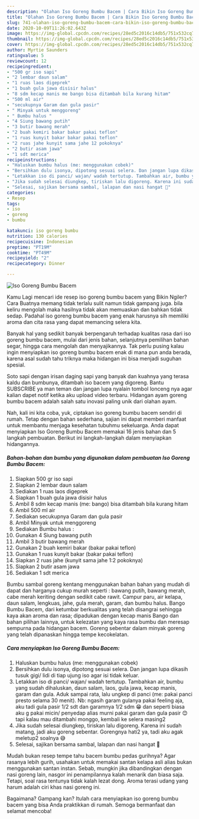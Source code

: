 ```yaml
---
description: "Olahan Iso Goreng Bumbu Bacem | Cara Bikin Iso Goreng Bumbu Bacem Yang Lezat Sekali"
title: "Olahan Iso Goreng Bumbu Bacem | Cara Bikin Iso Goreng Bumbu Bacem Yang Lezat Sekali"
slug: 741-olahan-iso-goreng-bumbu-bacem-cara-bikin-iso-goreng-bumbu-bacem-yang-lezat-sekali
date: 2020-10-09T11:26:02.643Z
image: https://img-global.cpcdn.com/recipes/28ed5c2016c14db5/751x532cq70/iso-goreng-bumbu-bacem-foto-resep-utama.jpg
thumbnail: https://img-global.cpcdn.com/recipes/28ed5c2016c14db5/751x532cq70/iso-goreng-bumbu-bacem-foto-resep-utama.jpg
cover: https://img-global.cpcdn.com/recipes/28ed5c2016c14db5/751x532cq70/iso-goreng-bumbu-bacem-foto-resep-utama.jpg
author: Myrtie Saunders
ratingvalue: 5
reviewcount: 12
recipeingredient:
- "500 gr iso sapi"
- "2 lembar daun salam"
- "1 ruas laos digeprek"
- "1 buah gula jawa disisir halus"
- "8 sdm kecap manis me bango bisa ditambah bila kurang hitam"
- "500 ml air"
- "secukupnya Garam dan gula pasir"
- " Minyak untuk menggoreng"
- " Bumbu halus "
- "4 Siung bawang putih"
- "3 butir bawang merah"
- "2 buah kemiri bakar bakar pakai teflon"
- "1 ruas kunyit bakar bakar pakai teflon"
- "2 ruas jahe kunyit sama jahe 12 pokoknya"
- "2 butir asam jawa"
- "1 sdt merica"
recipeinstructions:
- "Haluskan bumbu halus (me: menggunakan cobek)"
- "Bersihkan dulu isonya, dipotong sesuai selera. Dan jangan lupa dikasih tusuk gigi/ lidi di tiap ujung iso agar isi tidak keluar."
- "Letakkan iso di panci/ wajan/ wadah tertutup. Tambahkan air, bumbu yang sudah dihaluskan, daun salam, laos, gula jawa, kecap manis, garam dan gula. Aduk sampai rata, lalu ungkep di panci (me: pakai panci presto selama 30 menit). Nb: ngasih garam gulanya pakai feeling aja, aku tadi gula pasir 1/2 sdt dan garamnya 1/2 sdm 😁 dan seperti biasa aku g pakai micin/ penyedap alias murni pakai garam dan gula pasir 😊 tapi kalau mau ditambahi monggo, kembali ke selera masing2"
- "Jika sudah selesai diungkep, tiriskan lalu digoreng. Karena ini sudah matang, jadi aku goreng sebentar. Gorengnya hati2 ya, tadi aku agak meletup2 soalnya 😅"
- "Selesai, sajikan bersama sambal, lalapan dan nasi hangat 🤗"
categories:
- Resep
tags:
- iso
- goreng
- bumbu

katakunci: iso goreng bumbu 
nutrition: 130 calories
recipecuisine: Indonesian
preptime: "PT19M"
cooktime: "PT49M"
recipeyield: "2"
recipecategory: Dinner

---
```



![Iso Goreng Bumbu Bacem](https://img-global.cpcdn.com/recipes/28ed5c2016c14db5/751x532cq70/iso-goreng-bumbu-bacem-foto-resep-utama.jpg)

Kamu Lagi mencari ide resep iso goreng bumbu bacem yang Bikin Ngiler? Cara Buatnya memang tidak terlalu sulit namun tidak gampang juga. bila keliru mengolah maka hasilnya tidak akan memuaskan dan bahkan tidak sedap. Padahal iso goreng bumbu bacem yang enak harusnya sih memiliki aroma dan cita rasa yang dapat memancing selera kita.

Banyak hal yang sedikit banyak berpengaruh terhadap kualitas rasa dari iso goreng bumbu bacem, mulai dari jenis bahan, selanjutnya pemilihan bahan segar, hingga cara mengolah dan menyajikannya. Tak perlu pusing kalau ingin menyiapkan iso goreng bumbu bacem enak di mana pun anda berada, karena asal sudah tahu triknya maka hidangan ini bisa menjadi suguhan spesial.

Soto sapi dengan irisan daging sapi yang banyak dan kuahnya yang terasa kaldu dan bumbunya, ditambah iso bacem yang digoreng. Bantu SUBSCRIBE ya man teman dan jangan lupa nyalain tombol lonceng nya agar kalian dapet notif ketika aku upload video terbaru. Hidangan ayam goreng bumbu bacem adalah salah satu inovasi paling unik dari olahan ayam.


Nah, kali ini kita coba, yuk, ciptakan iso goreng bumbu bacem sendiri di rumah. Tetap dengan bahan sederhana, sajian ini dapat memberi manfaat untuk membantu menjaga kesehatan tubuhmu sekeluarga. Anda dapat menyiapkan Iso Goreng Bumbu Bacem memakai 16 jenis bahan dan 5 langkah pembuatan. Berikut ini langkah-langkah dalam menyiapkan hidangannya.

<!--inarticleads1-->

##### Bahan-bahan dan bumbu yang digunakan dalam pembuatan Iso Goreng Bumbu Bacem:

1. Siapkan 500 gr iso sapi
1. Siapkan 2 lembar daun salam
1. Sediakan 1 ruas laos digeprek
1. Siapkan 1 buah gula jawa disisir halus
1. Ambil 8 sdm kecap manis (me: bango) bisa ditambah bila kurang hitam
1. Ambil 500 ml air
1. Sediakan secukupnya Garam dan gula pasir
1. Ambil  Minyak untuk menggoreng
1. Sediakan  Bumbu halus :
1. Gunakan 4 Siung bawang putih
1. Ambil 3 butir bawang merah
1. Gunakan 2 buah kemiri bakar (bakar pakai teflon)
1. Gunakan 1 ruas kunyit bakar (bakar pakai teflon)
1. Siapkan 2 ruas jahe (kunyit sama jahe 1:2 pokoknya)
1. Siapkan 2 butir asam jawa
1. Sediakan 1 sdt merica


Bumbu sambal goreng kentang menggunakan bahan bahan yang mudah di dapat dan harganya cukup murah seperti : bawang putih, bawang merah, cabe merah keriting dengan sedikit cabe rawit. Campur paru, air kelapa, daun salam, lengkuas, jahe, gula merah, garam, dan bumbu halus. Bango Bumbu Bacem, dari ketumbar berkualitas yang telah disangrai sehingga kaya akan aroma dan rasa; dipadukan dengan kecap manis Bango dan bahan pilihan lainnya, untuk kelezatan yang kaya rasa bumbu dan meresap sempurna pada hidangan bacem. Goreng sebentar dalam minyak goreng yang telah dipanaskan hingga tempe kecokelatan. 

<!--inarticleads2-->

##### Cara menyiapkan Iso Goreng Bumbu Bacem:

1. Haluskan bumbu halus (me: menggunakan cobek)
1. Bersihkan dulu isonya, dipotong sesuai selera. Dan jangan lupa dikasih tusuk gigi/ lidi di tiap ujung iso agar isi tidak keluar.
1. Letakkan iso di panci/ wajan/ wadah tertutup. Tambahkan air, bumbu yang sudah dihaluskan, daun salam, laos, gula jawa, kecap manis, garam dan gula. Aduk sampai rata, lalu ungkep di panci (me: pakai panci presto selama 30 menit). Nb: ngasih garam gulanya pakai feeling aja, aku tadi gula pasir 1/2 sdt dan garamnya 1/2 sdm 😁 dan seperti biasa aku g pakai micin/ penyedap alias murni pakai garam dan gula pasir 😊 tapi kalau mau ditambahi monggo, kembali ke selera masing2
1. Jika sudah selesai diungkep, tiriskan lalu digoreng. Karena ini sudah matang, jadi aku goreng sebentar. Gorengnya hati2 ya, tadi aku agak meletup2 soalnya 😅
1. Selesai, sajikan bersama sambal, lalapan dan nasi hangat 🤗


Mudah bukan resep tempe tahu bacem bumbu pedas gurihnya? Agar rasanya lebih gurih, usahakan untuk memakai santan kelapa asli alias bukan menggunakan santan instan. Sebab, mungkin jika dibandingkan dengan nasi goreng lain, nasgor ini penampilannya kalah menarik dan biasa saja. Tetapi, soal rasa tentunya tidak kalah lezat dong. Aroma terasi udang yang harum adalah ciri khas nasi goreng ini. 

Bagaimana? Gampang kan? Itulah cara menyiapkan iso goreng bumbu bacem yang bisa Anda praktikkan di rumah. Semoga bermanfaat dan selamat mencoba!
